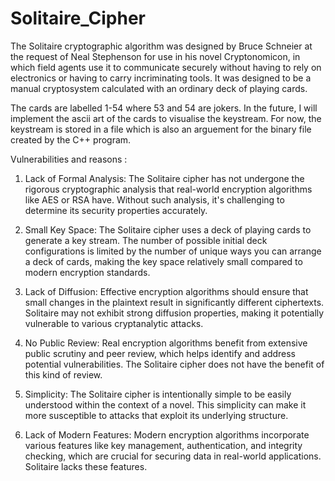 # Solitaire_Cipher

The Solitaire cryptographic algorithm was designed by Bruce Schneier at the request of Neal Stephenson for use in his novel Cryptonomicon, in which field agents use it to communicate securely without having to rely on electronics or having to carry incriminating tools. It was designed to be a manual cryptosystem calculated with an ordinary deck of playing cards. 

The cards are labelled 1-54 where 53 and 54 are jokers. In the future, I will implement the ascii art of the cards to visualise the keystream. For now, the keystream is stored in a file which is also an arguement for the binary file created by the C++ program.

Vulnerabilities and reasons : 

1.    Lack of Formal Analysis: The Solitaire cipher has not undergone the rigorous cryptographic analysis that real-world encryption algorithms like AES or RSA have. Without such analysis, it's challenging to determine its security properties accurately.

2.   Small Key Space: The Solitaire cipher uses a deck of playing cards to generate a key stream. The number of possible initial deck configurations is limited by the number of unique ways you can arrange a deck of cards, making the key space relatively small compared to modern encryption standards.

3.    Lack of Diffusion: Effective encryption algorithms should ensure that small changes in the plaintext result in significantly different ciphertexts. Solitaire may not exhibit strong diffusion properties, making it potentially vulnerable to various cryptanalytic attacks.

4.    No Public Review: Real encryption algorithms benefit from extensive public scrutiny and peer review, which helps identify and address potential vulnerabilities. The Solitaire cipher does not have the benefit of this kind of review.

5.    Simplicity: The Solitaire cipher is intentionally simple to be easily understood within the context of a novel. This simplicity can make it more susceptible to attacks that exploit its underlying structure.

6.    Lack of Modern Features: Modern encryption algorithms incorporate various features like key management, authentication, and integrity checking, which are crucial for securing data in real-world applications. Solitaire lacks these features.
